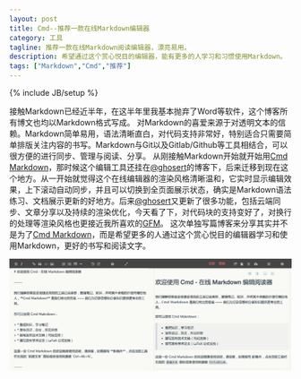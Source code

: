 ```yaml
---
layout: post
title: Cmd--推荐一款在线Markdown编辑器
category: 工具
tagline: 推荐一款在线Markdown阅读编辑器，漂亮易用。
description: 希望通过这个赏心悦目的编辑器，能有更多的人学习和习惯使用Markdown。
tags: ["Markdown","Cmd","推荐"]
---
```

{% include JB/setup %}

接触Markdown已经近半年，在这半年里我基本抛弃了Word等软件，这个博客所有博文也均以Markdown格式写成。
对Markdown的喜爱来源于对透明文本的信赖。Markdown简单易用，语法清晰直白，对代码支持非常好，特别适合只需要简单排版关注内容的书写。Markdown与Git以及Gitlab/Github等工具相结合，可以很方便的进行同步、管理与阅读、分享。
从刚接触Markdown开始就开始用[Cmd
Markdown][1]，那时候这个编辑工具还挂在[@ghosert][2]的博客下，后来迁移到现在这个地方。从一开始就觉得这个在线编辑器的渲染风格清晰温和，它实时显示编辑效果，上下滚动自动同步，并且可以切换到全页面展示状态，确实是Markdown语法练习、文档展示更新的好地方。后来[@ghosert][2]又更新了很多功能，包括云端同步、文章分享以及持续的渲染优化，今天看了下，对代码块的支持变好了，对换行的处理等渲染风格也更接近我所喜欢的[GFM][3]。
这次单独写篇博客来分享其实并不是为了[Cmd Markdown][1]，而是希望更多的人通过这个赏心悦目的编辑器学习和使用Markdown，更好的书写和阅读文字。

![Cmd Markdown][4]

[1]: https://zybuluo.com/mdeditor
[2]: http://weibo.com/ghosert
[3]: https://help.github.com/articles/github-flavored-Markdown
[4]: /assets/image/post/2014-03-05-cmd-markdown-0.png
